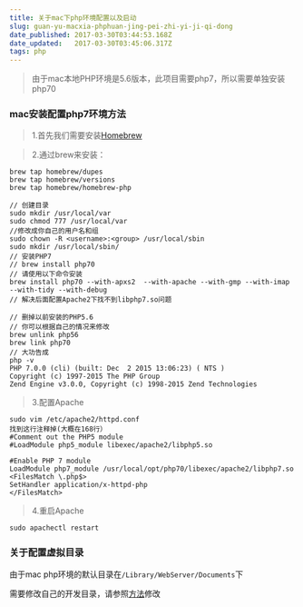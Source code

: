 ```yaml
---
title: 关于mac下php环境配置以及启动
slug: guan-yu-macxia-phphuan-jing-pei-zhi-yi-ji-qi-dong
date_published: 2017-03-30T03:44:53.168Z
date_updated:   2017-03-30T03:45:06.317Z
tags: php
---
```


> 由于mac本地PHP环境是5.6版本，此项目需要php7，所以需要单独安装php70

### mac安装配置php7环境方法

> 1.首先我们需要安装[Homebrew](http://brew.sh/)

> 2.通过brew来安装：

```
brew tap homebrew/dupes  
brew tap homebrew/versions  
brew tap homebrew/homebrew-php  

// 创建目录 
sudo mkdir /usr/local/var
sudo chmod 777 /usr/local/var 
//修改成你自己的用户名和组
sudo chown -R <username>:<group> /usr/local/sbin
sudo mkdir /usr/local/sbin/
// 安装PHP7  
// brew install php70
// 请使用以下命令安装
brew install php70 --with-apxs2  --with-apache --with-gmp --with-imap --with-tidy --with-debug
// 解决后面配置Apache2下找不到libphp7.so问题

// 删掉以前安装的PHP5.6  
// 你可以根据自己的情况来修改  
brew unlink php56
brew link php70
// 大功告成
php -v
PHP 7.0.0 (cli) (built: Dec  2 2015 13:06:23) ( NTS )
Copyright (c) 1997-2015 The PHP Group
Zend Engine v3.0.0, Copyright (c) 1998-2015 Zend Technologies

```

> 3.配置Apache

```
sudo vim /etc/apache2/httpd.conf
找到这行注释掉(大概在168行）
#Comment out the PHP5 module   
#LoadModule php5_module libexec/apache2/libphp5.so

#Enable PHP 7 module  
LoadModule php7_module /usr/local/opt/php70/libexec/apache2/libphp7.so     <FilesMatch \.php$>
SetHandler application/x-httpd-php
</FilesMatch>

```
> 4.重启Apache

```
sudo apachectl restart
```

### 关于配置虚拟目录

由于mac php环境的默认目录在`/Library/WebServer/Documents`下

需要修改自己的开发目录，请参照[方法](http://www.huar.love/blog/2015/12/08/macxia-pei-zhi-apachexu-ni-zhu-ji-fang-wen-mu-lu-gai-zhi-zi-ji-de-fang-bian-fang-wen-de-mu-lu/index.html)修改
